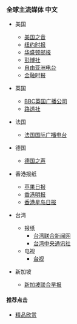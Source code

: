 ### 全球主流媒体 中文


- 美国
  - [美国之音](https://www.voachinese.com/)
  - [纽约时报](https://m.cn.nytimes.com/)
  - [华盛顿邮报](https://www.washingtonpost.com/)
  - [彭博社]()
  - [自由亚洲电台](https://www.rfa.org/mandarin/)
  - [金融时报](https://www.ftchinese.com/)

- 英国
  - [BBC英国广播公司](http://www.bbc.co.uk/zhongwen/simp/mobile/)
  - [路透社](https://cn.reuters.com/)

- 法国
  - [法国国际广播电台](http://www.rfi.fr/cn/)
- 德国
  - [德国之声](http://m.dw.de/chinese)

- 香港报纸
  - [苹果日报](https://hk.appledaily.com/hit)
  - [香港明报](https://m.mingpao.com/)
  - [香港星岛日报](http://std.stheadline.com/instant/)
- 台湾
  - 报纸
    - [台湾联合新闻网](https://udn.com/mobile/index)
    - [台湾中央通讯社](https://www.cna.com.tw/)
  - 电视
    - [台视](https://www.ttv.com.tw/)

- 新加坡
  - [新加坡联合早报](https://www.zaobao.com.sg/)


#### 推荐点击
- [精品欣赏](https://summer200.github.io/content/main)
